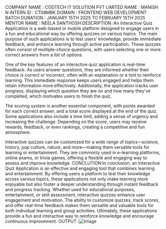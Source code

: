 COMPANY NAME : CODTECH IT SOLUTION PVT LIMITED
NAME : MANISH N
INTERN ID : CT08MBK
DOMAIN : FRONTEND WEB DEVELOPMENT
BATCH DURATION : JANUARY 15TH 2025 TO FEBRUARY 15TH 2025
MENTOR NAME : NEELA SANTHOSH
DESCRIPTION :An Interactive Quiz Application is a web-based or mobile platform designed to engage users in a fun and educational way by offering quizzes on various topics. The main purpose of such applications is to test users' knowledge, provide immediate feedback, and enhance learning through active participation. These quizzes often consist of multiple-choice questions, with users selecting one or more correct answers from a list of options.

One of the key features of an interactive quiz application is real-time feedback. As users answer questions, they are informed whether their choice is correct or incorrect, often with an explanation or a hint to reinforce learning. This immediate response keeps users engaged and helps them retain information more effectively. Additionally, the application tracks user progress, displaying which question they are on and how many they’ve completed, which motivates users to finish the quiz.

The scoring system is another essential component, with points awarded for each correct answer, and a total score displayed at the end of the quiz. Some applications also include a time limit, adding a sense of urgency and increasing the challenge. Depending on the score, users may receive rewards, feedback, or even rankings, creating a competitive and fun atmosphere.

Interactive quizzes can be customized for a wide range of topics—science, history, pop culture, nature, and more—making them versatile tools for learning or entertainment. They are commonly used in e-learning platforms, online exams, or trivia games, offering a flexible and engaging way to assess and improve knowledge.
CONCLUTION:In conclusion, an Interactive Quiz Application is an effective and engaging tool that combines learning and entertainment. By offering users a platform to test their knowledge across various topics, these applications not only make learning more enjoyable but also foster a deeper understanding through instant feedback and progress tracking. Whether used for educational purposes, entertainment, or skill assessment, interactive quizzes enhance user engagement and motivation. The ability to customize quizzes, track scores, and offer real-time feedback makes them versatile and valuable tools for both individual learning and group activities. Ultimately, these applications provide a fun and interactive way to reinforce knowledge and encourage continuous improvement.
OUTPUT :![Image](https://github.com/user-attachments/assets/8b11c53f-614d-47a8-ba49-faa65a8c4c0c)
